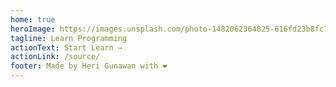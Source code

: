 ```yaml
---
home: true
heroImage: https://images.unsplash.com/photo-1482062364825-616fd23b8fc1?ixid=MXwxMjA3fDB8MHxwaG90by1wYWdlfHx8fGVufDB8fHw%3D&ixlib=rb-1.2.1&auto=format&fit=crop&w=2700&q=80
tagline: Learn Programming 
actionText: Start Learn →
actionLink: /source/
footer: Made by Heri Gunawan with ❤️
---
```

